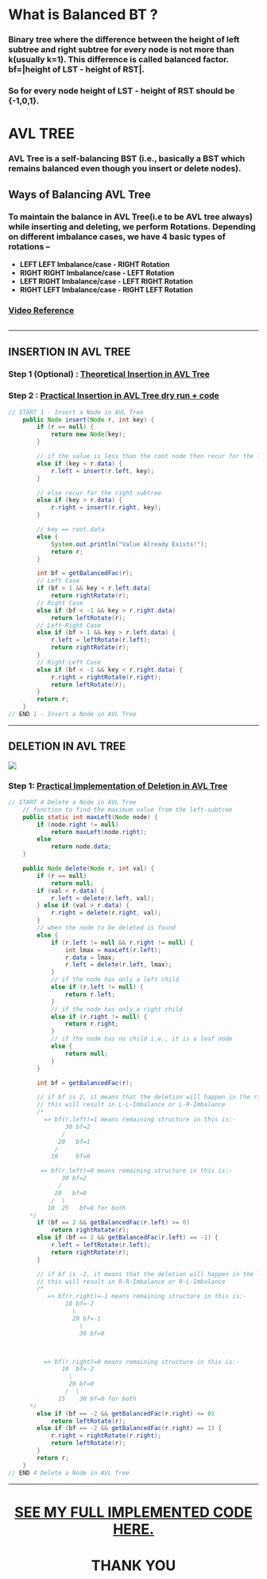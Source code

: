 # **What is Balanced BT ?**

### Binary tree where the difference between the height of left subtree and right subtree **for every node** is not more than k(usually k=1). This difference is called balanced factor. **bf=|height of LST - height of RST|**.

### So for every node **height of LST - height of RST** should be {-1,0,1}.

# **AVL TREE**

### AVL Tree is a self-balancing BST (i.e., basically a BST which remains balanced even though you insert or delete nodes).

## **Ways of Balancing AVL Tree**

### To maintain the balance in AVL Tree(i.e to be AVL tree always) while inserting and deleting, we perform Rotations. Depending on different imbalance cases, we have 4 basic types of rotations –

- **LEFT LEFT Imbalance/case - RIGHT Rotation**
- **RIGHT RIGHT Imbalance/case - LEFT Rotation**
- **LEFT RIGHT Imbalance/case - LEFT RIGHT Rotation**
- **RIGHT LEFT Imbalance/case - RIGHT LEFT Rotation**

### **[Video Reference](https://youtu.be/_nyt5QYel3Q)**

![]()

<hr>

## **INSERTION IN AVL TREE**

### **Step 1 (Optional) : [Theoretical Insertion in AVL Tree](https://youtu.be/f0BplF93TIA)**

### **Step 2 : [Practical Insertion in AVL Tree dry run + code](https://youtu.be/otiDcwZbCo4)**

```java
// START 1 - Insert a Node in AVL Tree
	public Node insert(Node r, int key) {
		if (r == null) {
			return new Node(key);
		}

		// if the value is less than the root node then recur for the left subtree
		else if (key < r.data) {
			r.left = insert(r.left, key);
		}

		// else recur for the right subtree
		else if (key > r.data) {
			r.right = insert(r.right, key);
		}

		// key == root.data
		else {
			System.out.println("Value Already Exists!");
			return r;
		}

		int bf = getBalancedFac(r);
		// Left Case
		if (bf > 1 && key < r.left.data)
			return rightRotate(r);
		// Right Case
		else if (bf < -1 && key > r.right.data)
			return leftRotate(r);
		// Left-Right Case
		else if (bf > 1 && key > r.left.data) {
			r.left = leftRotate(r.left);
			return rightRotate(r);
		}
		// Right-Left Case
		else if (bf < -1 && key < r.right.data) {
			r.right = rightRotate(r.right);
			return leftRotate(r);
		}
		return r;
	}
// END 1 - Insert a Node in AVL Tree
```

<hr>

## **DELETION IN AVL TREE**

![](https://i.ibb.co/qWZxFqM/AVL-Tree-Deletion.png)

### **Step 1: [Practical Implementation of Deletion in AVL Tree](https://youtu.be/3UivJWAFaI4)**

```java
// START 4 Delete a Node in AVL Tree
	// function to find the maximum value from the left-subtree
	public static int maxLeft(Node node) {
		if (node.right != null)
			return maxLeft(node.right);
		else
			return node.data;
	}

	public Node delete(Node r, int val) {
		if (r == null)
			return null;
		if (val < r.data) {
			r.left = delete(r.left, val);
		} else if (val > r.data) {
			r.right = delete(r.right, val);
		}
		// when the node to be deleted is found
		else {
			if (r.left != null && r.right != null) {
				int lmax = maxLeft(r.left);
				r.data = lmax;
				r.left = delete(r.left, lmax);
			}
			// if the node has only a left child
			else if (r.left != null) {
				return r.left;
			}
			// if the node has only a right child
			else if (r.right != null) {
				return r.right;
			}
			// if the node has no child i.e., it is a leaf node
			else {
				return null;
			}
		}

		int bf = getBalancedFac(r);

		// if bf is 2, it means that the deletion will happen in the right subtree
		// this will result in L-L-Imbalance or L-R-Imbalance
		/*
		  => bf(r.left)=1 means remaining structure in this is:-
		 		30 bf=2
		 	   /
		 	  20   bf=1
		 	 /
		 	10     bf=0

		 => bf(r.left)=0 means remaining structure in this is:-
		 	   30 bf=2
		 	  /
		 	 20   bf=0
		 	/  \
		   10  25   bf=0 for both
	  */
		if (bf == 2 && getBalancedFac(r.left) >= 0)
			return rightRotate(r);
		else if (bf == 2 && getBalancedFac(r.left) == -1) {
			r.left = leftRotate(r.left);
			return rightRotate(r);
		}

		// if bf is -2, it means that the deletion will happen in the left subtree
		// this will result in R-R-Imbalance or R-L-Imbalance
		/*
		   => bf(r.right)=-1 means remaining structure in this is:-
		 		10 bf=-2
		 		  \
		 		  20 bf=-1
		 		    \
		 		    30 bf=0



		  => bf(r.right)=0 means remaining structure in this is:-
		 	   10  bf=-2
		 		 \
		 		 20 bf=0
		 		/  \
		 	  15    30 bf=0 for both
	  */
		else if (bf == -2 && getBalancedFac(r.right) <= 0)
			return leftRotate(r);
		else if (bf == -2 && getBalancedFac(r.right) == 1) {
			r.right = rightRotate(r.right);
			return leftRotate(r);
		}
		return r;
	}
// END 4 Delete a Node in AVL Tree
```

<hr>
<h1 align="center"><b><a href="./AVLTree.java">SEE MY FULL IMPLEMENTED CODE HERE.</a></b></h1>

<h1 align="center"><b>THANK YOU</b></h1>
